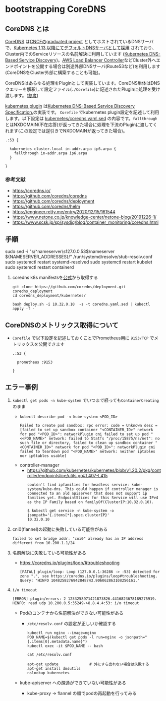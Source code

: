 # bootstrapping CoreDNS

## CoreDNS とは

[CoreDNS](https://coredns.io/) は[CNCFのgraduated project](https://www.cncf.io/announcements/2019/01/24/coredns-graduation/) としてホストされているDNSサーバで、[Kubernetes 1.13 以降にてデフォルトDNSサーバとして採用](https://kubernetes.io/blog/2018/12/03/kubernetes-1-13-release-announcement/#coredns-is-now-the-default-dns-server-for-kubernetes) されており、Cluster内でのServiceリソースの名前解決に利用しています ([Kubernetes DNS-Based Service Discovery](https://github.com/kubernetes/dns/blob/master/docs/specification.md))。[AWS Load Balancer Controller](https://kubernetes-sigs.github.io/aws-load-balancer-controller/v2.2/deploy/installation/)などCluster外へエンドポイントを公開する場合は別途外部DNSサーバ(Route53など)を利用します(CoreDNSをCluster外部に構築することも可能)。

CoreDNSはあらゆる処理をPluginとして実装しています。CoreDNS単体はDNSクエリーを解釈して設定ファイル(`./Corefile`)に記述されたPluginに処理を受け渡します。([参考](https://coredns.io/manual/toc/#plugins))

[kubernetes plugin](https://coredns.io/plugins/kubernetes/) は[Kubernetes DNS-Based Service Discovery Specification.](https://coredns.io/plugins/kubernetes/)の実装です。
`Corefile` でkubernetes plugin設定を記述して利用します。以下設定は [kubernetes/coredns.yaml.sed](https://github.com/coredns/deployment/blob/master/kubernetes/coredns.yaml.sed) の内容です。`fallthrough` とはNXDOMAIN(不在応答)が返ってきた場合に処理を下流のPluginに渡してくれます(この設定では逆引きでNXDOMAINが返ってきた場合)。

  ```
  .:53 {

    kubernetes cluster.local in-addr.arpa ip6.arpa {
      fallthrough in-addr.arpa ip6.arpa
    }

  }
  ```

### 参考文献

- https://coredns.io/
- https://github.com/coredns/coredns
- https://github.com/coredns/deployment
- https://github.com/coredns/helm
- https://engineer.retty.me/entry/2020/12/15/161544
- https://www.netone.co.jp/knowledge-center/netone-blog/20191226-1/
- https://www.scsk.jp/sp/sysdig/blog/container_monitoring/coredns.html

## 手順


sudo sed -i "s/^nameserver\s127.0.0.53$/nameserver ${NAMESERVER_ADDRESSES}/" /run/systemd/resolve/stub-resolv.conf
sudo systemctl restart systemd-resolved
sudo systemctl restart kubelet
sudo systemctl restart containerd

1. coredns k8s manifestsを[公式](https://github.com/coredns/deployment)から取得する
    ```
    git clone https://github.com/coredns/deployment.git coredns_deployment
    cd coredns_deployment/kubernetes/

    bash deploy.sh -i 10.32.0.10  -s -t coredns.yaml.sed | kubectl apply -f -
    ```

## CoreDNSのメトリックス取得について

- `Corefile` で以下設定を記述しておくことでPrometheus用に `9153/TCP` でメトリックスを公開できます
   ```
   .:53 {

     prometheus :9153

   }
   ```


## エラー事例

1. `kubectl get pods -n kube-system` でいつまで経っても`ContainerCreating` のまま
    - `kubectl describe pod -n kube-system <POD_ID>`
        ```
        Failed to create pod sandbox: rpc error: code = Unknown desc = [failed to set up sandbox container "<CONTAINER_ID>" network for pod "<POD_ID>": networkPlugin cni failed to set up pod "<<POD_NAME>" network: failed to Statfs "/proc/15875/ns/net": no such file or directory, failed to clean up sandbox container "<CONTAINER_ID>" network for pod "<POD_ID>": networkPlugin cni failed to teardown pod "<POD_NAME>" network: neither iptables nor ip6tables usable]
        ```
    - controller-manager
        - https://github.com/kubernetes/kubernetes/blob/v1.20.2/pkg/controller/endpointslice/utils.go#L407-L415
            ```
            couldn't find ipfamilies for headless service: kube-system/kube-dns. This could happen if controller manager is connected to an old apiserver that does not support ip families yet. EndpointSlices for this Service will use IPv4 as the IP Family based on familyOf(ClusterIP:10.32.0.10).
            ```
            ```
            $ kubectl get service -n kube-system -o jsonpath='{.items[*].spec.clusterIP}'
            10.32.0.10
            ```

1. cni0(flannel)の起動に失敗している可能性がある
    ```
    failed to set bridge addr: "cni0" already has an IP address different from 10.200.1.1/24
    ```

1. 名前解決に失敗している可能性がある
    - https://coredns.io/plugins/loop/#troubleshooting
        ```
        [FATAL] plugin/loop: Loop (127.0.0.1:36286 -> :53) detected for zone ".", see https://coredns.io/plugins/loop#troubleshooting. Query: "HINFO 1048258276942848743.906062863108256161."
        ```

1. `i/o timeout`

    ```
    [ERROR] plugin/errors: 2 1233258971421873826.4416823678189275919. HINFO: read udp 10.200.0.5:35249->8.8.4.4:53: i/o timeout
    ```

      - Podのコンテナから名前解決ができない可能性がある
        - `/etc/resolv.conf` の設定が正しいか確認する

          ```
          kubectl run nginx --image=nginx
          POD_NAME=$(kubectl get pods -l run=nginx -o jsonpath="{.items[0].metadata.name}")
          kubectl exec -it $POD_NAME -- bash

          cat /etc/resolv.conf

          apt-get update              # 外にすら出れない場合は失敗する
          apt-get install dnsutils
          nslookup kubernetes
          ```

      - kube-apiserver への疎通ができていない可能性がある
        - kube-proxy -> flannel の順でpodの再起動を行ってみる

